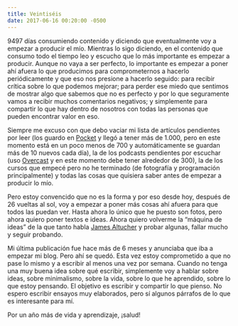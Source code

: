 ```yaml
---
title: Veintiséis
date: 2017-06-16 00:20:00 -0500
---
```


9497 días consumiendo contenido y diciendo que eventualmente voy a empezar a producir el mío. Mientras lo sigo diciendo, en el contenido que consumo todo el tiempo leo y escucho que lo más importante es empezar a producir. Aunque no vaya a ser perfecto, lo importante es empezar a poner ahí afuera lo que producimos para comprometernos a hacerlo periódicamente y que eso nos presione a hacerlo seguido: para recibir crítica sobre lo que podemos mejorar; para perder ese miedo que sentimos de mostrar algo que sabemos que no es perfecto y por lo que seguramente vamos a recibir muchos comentarios negativos; y simplemente para compartir lo que hay dentro de nosotros con todas las personas que pueden encontrar valor en eso.

Siempre me excuso con que debo vaciar mi lista de artículos pendientes por leer (los guardo en [Pocket](https://getpocket.com/@camilo.luna) y llegó a tener más de 1.000, pero en este momento está en un poco menos de 700 y automáticamente se guardan más de 10 nuevos cada día), la de los podcasts pendientes por escuchar (uso [Overcast](https://overcast.fm/) y en este momento debe tener alrededor de 300), la de los cursos que empecé pero no he terminado (de fotografía y programación principalmente) y todas las cosas que quisiera saber antes de empezar a producir lo mío.

Pero estoy convencido que no es la forma y por eso desde hoy, después de 26 vueltas al sol, voy a empezar a poner más cosas ahí afuera para que todos las puedan ver. Hasta ahora lo único que he puesto son fotos, pero ahora quiero poner textos e ideas. Ahora quiero volverme la “máquina de ideas” de la que tanto habla [James Altucher](http://www.jamesaltucher.com/2014/05/the-ultimate-guide-for-becoming-an-idea-machine/) y probar algunas, fallar mucho y seguir probando.

Mi última publicación fue hace más de 6 meses y anunciaba que iba a empezar mi blog. Pero ahí se quedó. Esta vez estoy comprometido a que no pase lo mismo y a escribir al menos una vez por semana. Cuando no tenga una muy buena idea sobre qué escribir, simplemente voy a hablar sobre ideas, sobre minimalismo, sobre la vida, sobre lo que he aprendido, sobre lo que estoy pensando. El objetivo es escribir y compartir lo que pienso. No espero escribir ensayos muy elaborados, pero sí algunos párrafos de lo que es interesante para mí.

Por un año más de vida y aprendizaje, ¡salud!